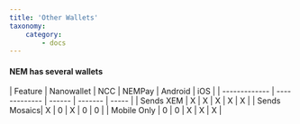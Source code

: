 ```yaml
---
title: 'Other Wallets'
taxonomy:
    category:
        - docs
---
```


#### NEM has several wallets

| Feature      | Nanowallet    | NCC           | NEMPay | Android | iOS   |
               | ------------- | ------------- | ------ | ------- | ----- |
| Sends XEM    | X             | X             | X      |   X     |   X   |
| Sends Mosaics| X             | 0             | X      |   0     |   0   |
| Mobile Only  | 0             | 0             | X      |   X     |   X   |